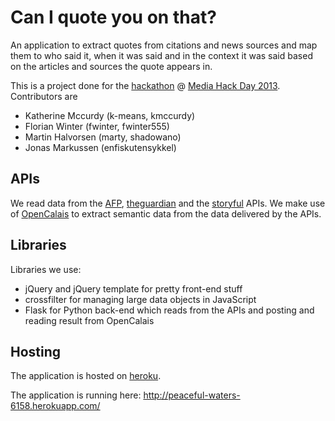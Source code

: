 Can I quote you on that?
========================

An application to extract quotes from citations and news sources and map them to who said it, 
when it was said and in the context it was said based on the articles and sources the quote appears in.

This is a project done for the [hackathon](https://www.hackerleague.org/hackathons/wan-ifra-media-hack-day) @ [Media Hack Day 2013](http://www.mediahackday.com/ "#mdh2013").
Contributors are
  * Katherine Mccurdy (k-means, kmccurdy)
  * Florian Winter (fwinter, fwinter555)
  * Martin Halvorsen (marty, shadowano)
  * Jonas Markussen (enfiskutensykkel)

APIs
----

We read data from the 
[AFP](http://www.ipadafp.afp.com/mediahackdays/index.php?p=doc),
[theguardian](http://explorer.content.guardianapis.com/#/)
and the [storyful](http://github.com/storyful/StoryfulApiDoc) APIs.
We make use of [OpenCalais](http://www.opencalais.com/) to extract semantic data from the data delivered by the APIs.

Libraries
---------
Libraries we use:
  * jQuery and jQuery template for pretty front-end stuff
  * crossfilter for managing large data objects in JavaScript
  * Flask for Python back-end which reads from the APIs and posting and reading result from OpenCalais


Hosting
-------
The application is hosted on [heroku](http://www.heroku.com).

The application is running here:
http://peaceful-waters-6158.herokuapp.com/
